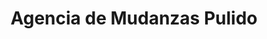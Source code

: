 ---
title: "Agencia de Mudanzas Pulido"
url: /guaymallen/agencia-de-mudanzas-pulido/
shop: Allgemein
---